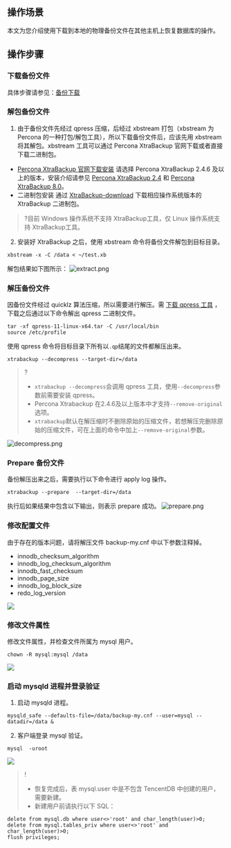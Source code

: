 ## 操作场景
本文为您介绍使用下载到本地的物理备份文件在其他主机上恢复数据库的操作。

## 操作步骤
### 下载备份文件
具体步骤请参见：[备份下载](https://cloud.tencent.com/document/product/236/7274)

### 解包备份文件
1. 由于备份文件先经过 qpress 压缩，后经过 xbstream 打包（xbstream 为 Percona 的一种打包/解包工具），所以下载备份文件后，应该先用 xbstream 将其解包。xbstream 工具可以通过 Percona XtraBackup 官网下载或者直接下载二进制包。
 - [Percona XtraBackup 官网下载安装](https://www.percona.com/downloads/Percona-XtraBackup-2.4/LATEST/)
 请选择 Percona XtraBackup 2.4.6 及以上的版本，安装介绍请参见 [Percona XtraBackup 2.4](https://www.percona.com/doc/percona-xtrabackup/2.4/installation.html?spm=a2c4g.11186623.2.14.4d8653a6QmHkgI) 和 [Percona XtraBackup 8.0](https://www.percona.com/doc/percona-xtrabackup/8.0/installation.html?spm=a2c4g.11186623.2.15.4d8653a6Aflx84)。
 - 二进制包安装
通过 [XtraBackup-download](https://www.percona.com/downloads/Percona-XtraBackup-2.4/Percona-XtraBackup-2.4.13/binary/tarball/percona-xtrabackup-2.4.13-Linux-x86_64.libgcrypt145.tar.gz)  下载相应操作系统版本的 XtraBackup 二进制包。
>?目前 Windows 操作系统不支持 XtraBackup工具，仅 Linux 操作系统支持 XtraBackup工具。
2. 安装好 XtraBackup 之后，使用 xbstream 命令将备份文件解包到目标目录。
```
xbstream -x -C /data < ~/test.xb
```
解包结果如下图所示：
![extract.png](https://main.qcloudimg.com/raw/ed2ffc8b81df11040559ceda59427a3e.png)

### 解压备份文件
因备份文件经过 quicklz 算法压缩，所以需要进行解压。需 [下载 qpress 工具](http://www.quicklz.com/) ，下载之后通过以下命令解出 qpress 二进制文件。
```
tar -xf qpress-11-linux-x64.tar -C /usr/local/bin
source /etc/profile
```
使用 qpress 命令将目标目录下所有以`.qp`结尾的文件都解压出来。
```
xtrabackup --decompress --target-dir=/data
```
>?
>- `xtrabackup --decompress`会调用 qpress 工具，使用`--decompress`参数前需要安装 qpress。
>- Percona Xtrabackup 在2.4.6及以上版本中才支持`--remove-original`选项。
>- `xtrabackup`默认在解压缩时不删除原始的压缩文件，若想解压完删除原始的压缩文件，可在上面的命令中加上`--remove-original`参数。
>
![decompress.png](https://main.qcloudimg.com/raw/886e5463ffff0656ffe06d73ffbeb211.png)

###  Prepare 备份文件
备份解压出来之后，需要执行以下命令进行 apply log 操作。
```
xtrabackup --prepare  --target-dir=/data
```
执行后如果结果中包含以下输出，则表示 prepare 成功。
![prepare.png](https://main.qcloudimg.com/raw/13c768fd980f99d7f5824e8f28100950.png)
	

### 修改配置文件
由于存在的版本问题，请将解压文件 backup-my.cnf 中以下参数注释掉。
- innodb_checksum_algorithm
- innodb_log_checksum_algorithm
- innodb_fast_checksum
- innodb_page_size 
- innodb_log_block_size
- redo_log_version 

![](https://mc.qcloudimg.com/static/img/10113311b33e398ce0df96ca419f7f45/3.png)

### 修改文件属性
修改文件属性，并检查文件所属为 mysql 用户。
```
chown -R mysql:mysql /data
```
![](https://mc.qcloudimg.com/static/img/efbdeb20e1b699295c6a4321943908b2/4.png)

### 启动 mysqld 进程并登录验证
1. 启动 mysqld 进程。
```
mysqld_safe --defaults-file=/data/backup-my.cnf --user=mysql --datadir=/data &
```
2. 客户端登录 mysql 验证。
```
mysql  -uroot
```
![](https://main.qcloudimg.com/raw/c95419569318a928c0f71978fbb8c6ad.png)

>!
>- 恢复完成后，表 mysql.user 中是不包含 TencentDB 中创建的用户，需要新建。
>- 新建用户前请执行以下 SQL：
```
delete from mysql.db where user<>'root' and char_length(user)>0;
delete from mysql.tables_priv where user<>'root' and char_length(user)>0;
flush privileges;
```
